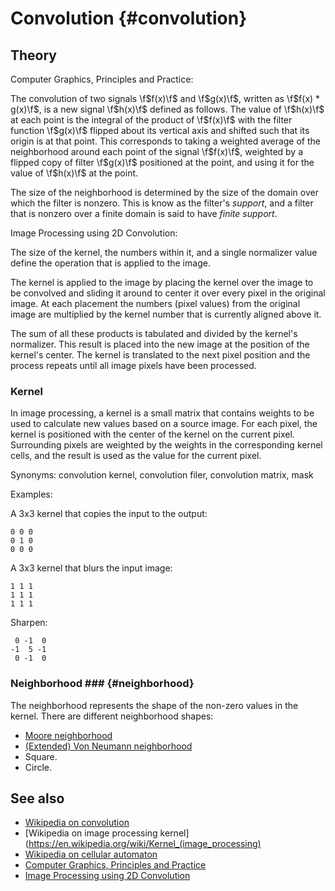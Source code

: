 Convolution  {#convolution}
===========

Theory
------
Computer Graphics, Principles and Practice:

The convolution of two signals \f$f(x)\f$ and \f$g(x)\f$, written as \f$f(x) * g(x)\f$, is a new signal \f$h(x)\f$ defined as follows. The value of \f$h(x)\f$ at each point is the integral of the product of \f$f(x)\f$ with the filter function \f$g(x)\f$ flipped about its vertical axis and shifted such that its origin is at that point. This corresponds to taking a weighted average of the neighborhood around each point of the signal \f$f(x)\f$, weighted by a flipped copy of filter \f$g(x)\f$ positioned at the point, and using it for the value of \f$h(x)\f$ at the point.

The size of the neighborhood is determined by the size of the domain over which the filter is nonzero. This is know as the filter's *support*, and a filter that is nonzero over a finite domain is said to have *finite support*.

Image Processing using 2D Convolution:

The size of the kernel, the numbers within it, and a single normalizer value define the operation that is applied to the image.

The kernel is applied to the image by placing the kernel over the image to be convolved and sliding it around to center it over every pixel in the original image. At each placement the numbers (pixel values) from the original image are multiplied by the kernel number that is currently aligned above it.

The sum of all these products is tabulated and divided by the kernel's normalizer. This result is placed into the new image at the position of the kernel's center. The kernel is translated to the next pixel position and the process repeats until all image pixels have been processed.

### Kernel ###
In image processing, a kernel is a small matrix that contains weights to be used to calculate new values based on a source image. For each pixel, the kernel is positioned with the center of the kernel on the current pixel. Surrounding pixels are weighted by the weights in the corresponding kernel cells, and the result is used as the value for the current pixel.

Synonyms: convolution kernel, convolution filer, convolution matrix, mask

Examples:

A 3x3 kernel that copies the input to the output:

    0 0 0
    0 1 0
    0 0 0

A 3x3 kernel that blurs the input image:

    1 1 1
    1 1 1
    1 1 1

Sharpen:

     0 -1  0
    -1  5 -1
     0 -1  0


### Neighborhood ###  {#neighborhood}
The neighborhood represents the shape of the non-zero values in the kernel. There are different neighborhood shapes:

- [Moore neighborhood](https://en.wikipedia.org/wiki/Moore_neighborhood)
- [(Extended) Von Neumann neighborhood](https://en.wikipedia.org/wiki/Von_Neumann_neighborhood)
- Square.
- Circle.


See also
--------
- [Wikipedia on convolution](https://en.wikipedia.org/wiki/Convolution)
- [Wikipedia on image processing kernel](https://en.wikipedia.org/wiki/Kernel_(image_processing)
- [Wikipedia on cellular automaton](https://en.wikipedia.org/wiki/Cellular_automata)
- [Computer Graphics, Principles and Practice](https://en.wikipedia.org/wiki/Computer_Graphics:_Principles_and_Practice)
- [Image Processing using 2D Convolution](http://williamson-labs.com/convolution-2d.htm)
